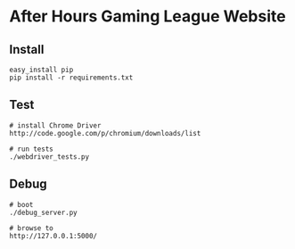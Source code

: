 After Hours Gaming League Website
=================================

Install
--------

    easy_install pip
    pip install -r requirements.txt

Test
----

    # install Chrome Driver
    http://code.google.com/p/chromium/downloads/list

    # run tests
    ./webdriver_tests.py

Debug
-----

    # boot
    ./debug_server.py

    # browse to
    http://127.0.0.1:5000/
